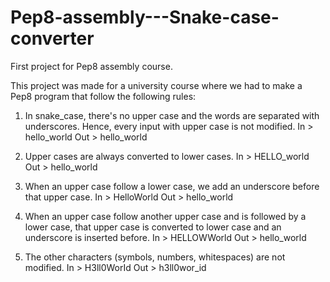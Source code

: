 Pep8-assembly---Snake-case-converter
====================================

First project for Pep8 assembly course.

This project was made for a university course where we had to make a Pep8 program that follow the following rules:

1. In snake_case, there's no upper case and the words are separated with underscores. Hence, every input with upper case is not modified.
	In
		> hello_world
	Out
		> hello_world
		
2. Upper cases are always converted to lower cases.
	In
		> HELLO_world
	Out
		> hello_world
		
3. When an upper case follow a lower case, we add an underscore before that upper case.
	In
		> HelloWorld
	Out
		> hello_world

4. When an upper case follow another upper case and is followed by a lower case, that upper case is converted to lower case and an underscore is inserted before.
	In
		> HELLOWWorld
	Out
		> hello_world
		
5. The other characters (symbols, numbers, whitespaces) are not modified.
	In
		> H3ll0WorId
	Out
		> h3ll0wor_id